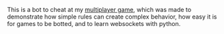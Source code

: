 This is a bot to cheat at my [multiplayer game](https://github.com/AI-Spawn/Multiplayer-Game), which was made to demonstrate how simple rules can create complex behavior, how easy it is for games to be botted, and to learn websockets with python.
